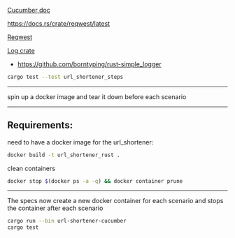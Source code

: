 [Cucumber doc](https://cucumber-rs.github.io/cucumber/current/quickstart.html)

https://docs.rs/crate/reqwest/latest

[Reqwest](https://docs.rs/reqwest/latest/reqwest/)

[Log crate](https://docs.rs/log/latest/log/index.html)
- https://github.com/borntyping/rust-simple_logger

```bash
cargo test --test url_shortener_steps
```
----

spin up a docker image and tear it down before each scenario

--- 
## Requirements:

need to have a docker image for the url_shortener:
```bash
docker build -t url_shortener_rust .
```


clean containers
```bash
docker stop $(docker ps -a -q) && docker container prune
```

---

The specs now create a new docker container for each scenario and stops the container after each scenario


```bash
cargo run --bin url-shortener-cucumber
cargo test
```